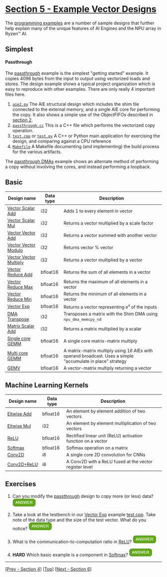 <!---//===- README.md --------------------------*- Markdown -*-===//
//
// This file is licensed under the Apache License v2.0 with LLVM Exceptions.
// See https://llvm.org/LICENSE.txt for license information.
// SPDX-License-Identifier: Apache-2.0 WITH LLVM-exception
//
// Copyright (C) 2022, Advanced Micro Devices, Inc.
// 
//===----------------------------------------------------------------------===//-->

# <ins>Section 5 - Example Vector Designs</ins>

The [programming examples](../../programming_examples) are a number of sample designs that further help explain many of the unique features of AI Engines and the NPU array in Ryzen™ AI.

## Simplest

#### Passthrough

The [passthrough](../../programming_examples/basic/passthrough_kernel/) example is the simplest "getting started" example.  It copies 4096 bytes from the input to output using vectorized loads and stores.  The design example shows a typical project organization which is easy to reproduce with other examples.  There are only really 4 important files here.
1. [`aie2.py`](../../programming_examples/basic/passthrough_kernel/aie2.py) The AIE structural design which includes the shim tile connected to the external memory, and a single AIE core for performing the copy.  It also shows a simple use of the ObjectFIFOs described in [section 2](../section-2).
1. [`passthrough.cc`](../../aie_kernels/generic/passThrough.cc)  This is a C++ file which performs the vectorized copy operation.
1. [`test.cpp`](../../programming_examples/basic/passthrough_kernel/test.cpp) or [`test.py`](../../programming_examples/basic/passthrough_kernel/test.py) A C++ or Python main application for exercising the design, and comparing against a CPU reference
1. [`Makefile`](../../programming_examples/basic/passthrough_kernel/Makefile) A Makefile documenting (and implementing) the build process for the various artifacts.

The [passthrough DMAs](../../programming_examples/basic/passthrough_dmas/) example shows an alternate method of performing a copy without involving the cores, and instead performing a loopback.

## Basic

| Design name | Data type | Description |
|-|-|-|
| [Vector Scalar Add](../../programming_examples/basic/vector_scalar_add/) | i32 | Adds 1 to every element in  vector |
| [Vector Scalar Mul](../../programming_examples/basic/vector_scalar_mul/) | i32 | Returns a vector multiplied by a scale factor |
| [Vector Vector Add](../../programming_examples/basic/vector_vector_add/) | i32 | Returns a vector summed with another vector |
| [Vector Vector Modulo](../../programming_examples/basic/vector_vector_modulo/) | i32 | Returns vector % vector |
| [Vector Vector Multiply](../../programming_examples/basic/vector_vector_mul/) | i32 | Returns a vector multiplied by a vector |
| [Vector Reduce Add](../../programming_examples/basic/vector_reduce_add/) | bfloat16 | Returns the sum of all elements in a vector |
| [Vector Reduce Max](../../programming_examples/basic/vector_reduce_max/) | bfloat16 | Returns the maximum of all elements in a vector |
| [Vector Reduce Min](../../programming_examples/basic/vector_reduce_min/) | bfloat16 | Returns the minimum of all elements in a vector |
| [Vector Exp](../../programming_examples/basic/vector_exp/) | bfloat16 | Returns a vector representing e<sup>x</sup> of the inputs |
| [DMA Transpose](../../programming_examples/basic/dma_transpose/) | i32 | Transposes a matrix with the Shim DMA using `npu_dma_memcpy_nd` |
| [Matrix Scalar Add](../../programming_examples/basic/matrix_scalar_add/) | i32 | Returns a matrix multiplied by a scalar |
| [Single core GEMM](../../programming_examples/basic/matrix_multiplication/single_core/) | bfloat16 | A single core matrix-matrix multiply |
| [Multi core GEMM](../../programming_examples/basic/matrix_multiplication/whole_array/) | bfloat16 | A matrix-matrix multiply using 16 AIEs with operand broadcast.  Uses a simple "accumulate in place" strategy |
| [GEMV](../../programming_examples/basic/matrix_multiplication/matrix_vector/) | bfloat16 | A vector-matrix multiply returning a vector |

## Machine Learning Kernels

| Design name | Data type | Description | 
|-|-|-|
| [Eltwise Add](../../programming_examples/ml/eltwise_add/) | bfloat16 | An element by element addition of two vectors | 
| [Eltwise Mul](../../programming_examples/ml/eltwise_mul/) | i32 | An element by element multiplication of two vectors | 
| [ReLU](../../programming_examples/ml/relu/) | bfloat16 | Rectified linear unit (ReLU) activation function on a vector| 
| [Softmax](../../programming_examples/ml/softmax/) | bfloat16 | Softmax operation on a matrix  | 
| [Conv2D](../../programming_examples/ml/conv2d/) | i8 | A single core 2D convolution for CNNs |
| [Conv2D+ReLU](../../programming_examples/ml/conv2d_fused_relu/) | i8 | A Conv2D with a ReLU fused at the vector register level |

## Exercises

1. Can you modify the [passthrough](../../programming_examples/basic/passthrough_kernel/) design to copy more (or less) data? <img src="../../mlir_tutorials/images/answer1.jpg" title="Check the Makefile...PASSTHROUGH_SIZE" height=25>

1. Take a look at the testbench in our [Vector Exp](../../programming_examples/basic/vector_exp/) example [test.cpp](../../programming_examples/basic/vector_exp/test.cpp). Take note of the data type and the size of the test vector. What do you notice? <img src="../../mlir_tutorials/images/answer1.jpg" title="We are testing 65536 values or 2^16, therefore testing all possible bfloat16 values through the approximation." height=25>

1. What is the communication-to-computation  ratio in [ReLU](../../programming_examples/ml/relu/)? <img src="../../mlir_tutorials/images/answer1.jpg" title="~6 as reported by the Trace. This is why it is a good candiate for kernel fusion with Conv2D or GEMMs for ML." height=25>

1. **HARD** Which basic example is a component in [Softmax](../../programming_examples/ml/softmax/)? <img src="../../mlir_tutorials/images/answer1.jpg" title="[Vector Exp](../../programming_examples/basic/vector_exp/)" height=25>

-----
[[Prev - Section 4](../section-4/)] [[Top](..)] [[Next - Section 6](../section-6/)]
